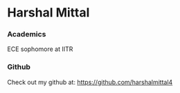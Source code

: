 # Harshal Mittal

### Academics

ECE sophomore at IITR

### Github

Check out my github at: https://github.com/harshalmittal4
